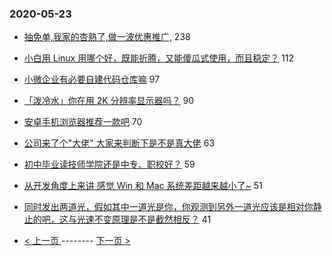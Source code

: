 ### 2020-05-23 
- [抽免单,我家的杏熟了,做一波优惠推广,](https://www.v2ex.com/t/674507) 238
- [小白用 Linux 用哪个好，既能折腾，又能傻瓜式使用，而且稳定？](https://www.v2ex.com/t/674584) 112
- [小微企业有必要自建代码仓库嘛](https://www.v2ex.com/t/674526) 97
- [「泼冷水」你在用 2K 分辨率显示器吗？](https://www.v2ex.com/t/674608) 90
- [安卓手机浏览器推荐一款吧](https://www.v2ex.com/t/674516) 70
- [公司来了个"大佬" 大家来判断下是不是真大佬](https://www.v2ex.com/t/674581) 63
- [初中毕业读技师学院还是中专、职校好？](https://www.v2ex.com/t/674569) 59
- [从开发角度上来讲 感觉 Win 和 Mac 系统差距越来越小了~](https://www.v2ex.com/t/674625) 51
- [同时发出两道光，假如其中一道光是你，你观测到另外一道光应该是相对你静止的吧，这与光速不变原理是不是截然相反？](https://www.v2ex.com/t/674661) 41 

- [ < 上一页 ](https://github.com/able8/v2ex-hot-record/blob/master/2020-05-22.md) -------- [ 下一页 > ](https://github.com/able8/v2ex-hot-record/blob/master/2020-05-24.md)